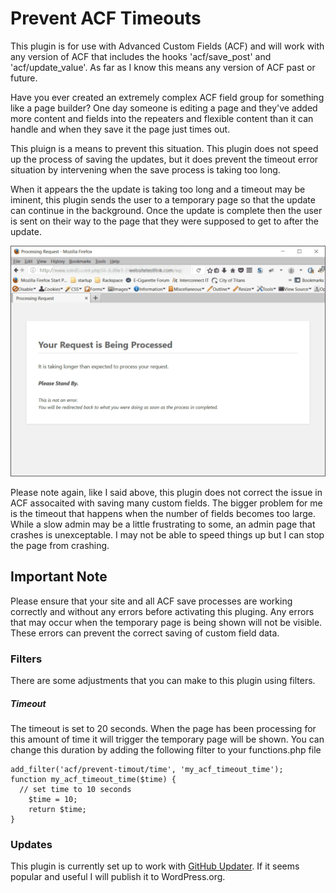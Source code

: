 # Prevent ACF Timeouts

This plugin is for use with Advanced Custom Fields (ACF) and will work with any version of ACF
that includes the hooks 'acf/save_post' and 'acf/update_value'. As far as I know this means any
version of ACF past or future.

Have you ever created an extremely complex ACF field group for something like a page builder?
One day someone is editing a page and they've added more content and fields into the repeaters
and flexible content than it can handle and when they save it the page just times out.

This pluign is a means to prevent this situation. This plugin does not speed up the process of saving
the updates, but it does prevent the timeout error situation by intervening when the save process is
taking too long.

When it appears the the update is taking too long and a timeout may be iminent, this plugin
sends the user to a temporary page so that the update can continue in the background. Once the update is
complete then the user is sent on their way to the page that they were supposed to get to after the update.

![screenshot](https://github.com/Hube2/acf-prevent-timeouts/blob/master/screenshot-1.png)

Please note again, like I said above, this plugin does not correct the issue in ACF assocaited with
saving many custom fields. The bigger problem for me is the timeout that happens when the number of
fields becomes too large. While a slow admin may be a little frustrating to some, an admin page
that crashes is unexceptable. I may not be able to speed things up but I can stop the page from crashing.

## Important Note

Please ensure that your site and all ACF save processes are working correctly and without any errors
before activating this pluging. Any errors that may occur when the temporary page is being shown
will not be visible. These errors can prevent the correct saving of custom field data.


### Filters

There are some adjustments that you can make to this plugin using filters.

##### Timeout

The timeout is set to 20 seconds. When the page has been processing for this amount of time it will
trigger the temporary page will be shown. You can change this duration by adding the following filter
to your functions.php file
```
add_filter('acf/prevent-timout/time', 'my_acf_timeout_time');
function my_acf_timeout_time($time) {
  // set time to 10 seconds
	$time = 10;
	return $time;
}
```

### Updates

This plugin is currently set up to work with [GitHub Updater](https://github.com/afragen/github-updater).
If it seems popular and useful I will publish it to WordPress.org.



